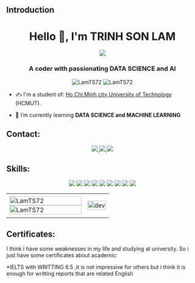 ## Introduction
<h1 align="center">Hello 👋, I'm TRINH SON LAM</h1>
<p align="center"><img src="https://img.icons8.com/color/48/000000/vietnam-circular.png"/></p>
<h3 align="center">A coder with passionating DATA SCIENCE and AI </h3>
<p align="center"> <img src="https://komarev.com/ghpvc/?username=LamTS72" alt="LamTS72" /> <img src="https://badges.pufler.dev/repos/LamTS72" alt="LamTS72" /> </p>

- ✍ I'm a student of: [Ho Chi Minh city University of Technology](https://www.hcmut.edu.vn/vi) (HCMUT).

- 🌱 I’m currently learning **DATA SCIENCE and MACHINE LEARNING**


## Contact:


<p align="center">

  <a href="https://www.facebook.com/lam.smile.haha/" alt="Facebook">
    <img src="https://img.icons8.com/fluent/48/000000/facebook-new.png" target="_blank" />
  </a> 
  <a href="https://github.com/LamTs72" alt="Github">
    <img src="https://img.icons8.com/fluent/48/000000/github.png"/>
  </a> 
  <a href="mailto:sonlam7220@gmail.com" alt="Email">
    <img src="https://img.icons8.com/fluency/48/000000/apple-mail.png"/>
  </a>
</p>

## Skills:
<p align="center">
  <img src="https://img.icons8.com/fluency/48/000000/matlab.png"/>
 <img src="https://img.icons8.com/color/48/000000/c-programming.png"/>
  <img src="https://img.icons8.com/color/48/000000/c-plus-plus-logo.png"/>
  <img src="https://img.icons8.com/color/48/000000/c-sharp-logo.png"/>
  <img src="https://img.icons8.com/color/48/000000/python--v1.png"/>
  <img src="https://img.icons8.com/fluency/48/000000/arduino.png"/>
  <img src="https://img.icons8.com/fluency/48/000000/rstudio.png"/>
  <img src="https://img.icons8.com/color/48/000000/haskell.png"/>
  <img src="https://img.icons8.com/glyph-neue/64/000000/github.png"/>
</p>

<table style="width:100%;">
  <tr>
      <td>
      <img src="https://github-readme-stats.vercel.app/api/top-langs/?username=LamTS72&bg_color=FFFFFF00&text_color=179fa3&layout=compact&hide=CSS&langs_count=10&custom_title=Top%20ngôn%20ngữ%20được%20dùng" alt="LamTS72" width="100%"/>
      <img src="https://github-readme-stats.vercel.app/api?username=LamTS72&bg_color=FFFFFF00&text_color=179fa3&show_icons=true&count_private=true&include_all_commits=true&custom_title=Hoạt%20động%20trên%20Github" alt="LamTS72" width="100%"/>
    </td>
    <td>
      <p align="center"> 
        <img src="https://cdn.dribbble.com/users/1059583/screenshots/4171367/coding-freak.gif" alt="dev" width="100%"/>
      </p>
    </td>
  </tr>
</table>

## Certificates:

I think i have some weaknesses in my life and studying at university. So i just have some certificates about academic:

*IELTS with WRITTING 6.5 ,it is not impressive for others but i think it is enough for writting reports that are related 
English

